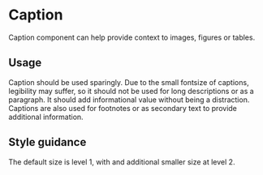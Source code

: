 # Caption
Caption component can help provide context to images, figures or tables.

## Usage
Caption should be used sparingly. Due to the small fontsize of captions, legibility may suffer, so it should not be used for long descriptions or as a paragraph. It should add informational value without being a distraction. Captions are also used for footnotes or as secondary text to provide additional information.

## Style guidance
The default size is level 1, with and additional smaller size at level 2.